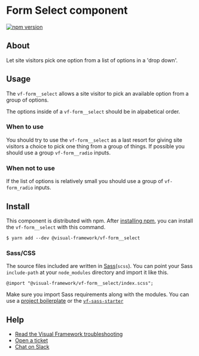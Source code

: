 # Form Select component

[![npm version](https://badge.fury.io/js/%40visual-framework%2Fvf-form__select.svg)](https://badge.fury.io/js/%40visual-framework%2Fvf-form__select)

## About

Let site visitors pick one option from a list of options in a 'drop down'.

## Usage

The `vf-form__select` allows a site visitor to pick an available option from a group of options.

The options inside of a `vf-form__select` should be in alpabetical order.

### When to use

You should try to use the `vf-form__select` as a last resort for giving site visitors a choice to pick one thing from a group of things. If possible you should use a group `vf-form__radio` inputs.

### When not to use

If the list of options is relatively small you should use a group of `vf-form_radio` inputs.

## Install

This component is distributed with npm. After [installing npm](https://www.npmjs.com/get-npm), you can install the `vf-form__select` with this command.

```
$ yarn add --dev @visual-framework/vf-form__select
```

### Sass/CSS

The source files included are written in [Sass](http://sass-lang.com)(`scss`). You can point your Sass `include-path` at your `node_modules` directory and import it like this.

```
@import "@visual-framework/vf-form__select/index.scss";
```

Make sure you import Sass requirements along with the modules. You can use a [project boilerplate](https://stable.visual-framework.dev/building/) or the [`vf-sass-starter`](https://stable.visual-framework.dev/components/vf-sass-starter/)

## Help

- [Read the Visual Framework troubleshooting](https://stable.visual-framework.dev/troubleshooting/)
- [Open a ticket](https://github.com/visual-framework/vf-core/issues)
- [Chat on Slack](https://join.slack.com/t/visual-framework/shared_invite/enQtNDAxNzY0NDg4NTY0LWFhMjEwNGY3ZTk3NWYxNWVjOWQ1ZWE4YjViZmY1YjBkMDQxMTNlNjQ0N2ZiMTQ1ZTZiMGM4NjU5Y2E0MjM3ZGQ)

